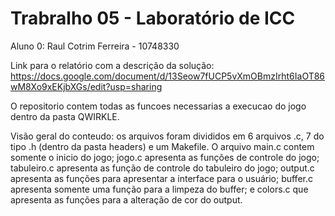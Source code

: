 # Trabralho 05 - Laboratório de ICC

Aluno 0: Raul Cotrim Ferreira - 10748330

Link para o relatório com a descrição da solução: https://docs.google.com/document/d/13Seow7fUCP5vXmOBmzIrht6IaOT86wM8Xo9xEKjbXGs/edit?usp=sharing

O repositorio contem todas as funcoes necessarias a execucao do jogo dentro da pasta QWIRKLE.

Visão geral do conteudo: os arquivos foram divididos em 6 arquivos .c, 7 do tipo .h (dentro da pasta headers) e um Makefile. O arquivo main.c contem somente o inicio do jogo; jogo.c apresenta as funções de controle do jogo; tabuleiro.c apresenta as função de controle do tabuleiro do jogo; output.c apresenta as funções para apresentar a interface para o usuário; buffer.c apresenta somente uma função para a limpeza do buffer; e colors.c que apresenta as funções para a alteração de cor do output.
